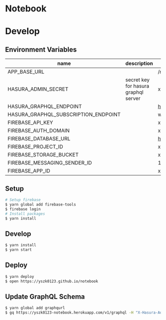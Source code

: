 # Notebook

# Develop
## Environment Variables

| name | description | example |
| --- | --- | --- |
| APP_BASE_URL |  | /notebook |
| HASURA_ADMIN_SECRET | secret key for hasura graphql server | xxx |
| HASURA_GRAPHQL_ENDPOINT |  | https://xxx.herokuapp.com/v1/graphql |
| HASURA_GRAPHQL_SUBSCRIPTION_ENDPOINT |  | wss://xxx.herokuapp.com/v1/graphql |
| FIREBASE_API_KEY |  | xxx |
| FIREBASE_AUTH_DOMAIN |  | xxx.firebaseapp.com |
| FIREBASE_DATABASE_URL |  | https://xxx.firebaseio.com |
| FIREBASE_PROJECT_ID |  | xxx |
| FIREBASE_STORAGE_BUCKET |  | xxx.appspot.com |
| FIREBASE_MESSAGING_SENDER_ID |  | 123 |
| FIREBASE_APP_ID |  | xxx:xxx:xxx:xxx |

## Setup

```bash
# Setup firebase
$ yarn global add firebase-tools
$ firebase login
# Install packages
$ yarn install
```

## Develop

```sh
$ yarn install
$ yarn start
```

## Deploy

```sh
$ yarn deploy
$ open https://yszk0123.github.io/notebook
```

## Update GraphQL Schema

```bash
$ yarn global add graphqurl
$ gq https://yszk0123-notebook.herokuapp.com/v1/graphql -H "X-Hasura-Admin-Secret: $HASURA_ADMIN_SECRET" --introspect > schema.graphql
```
